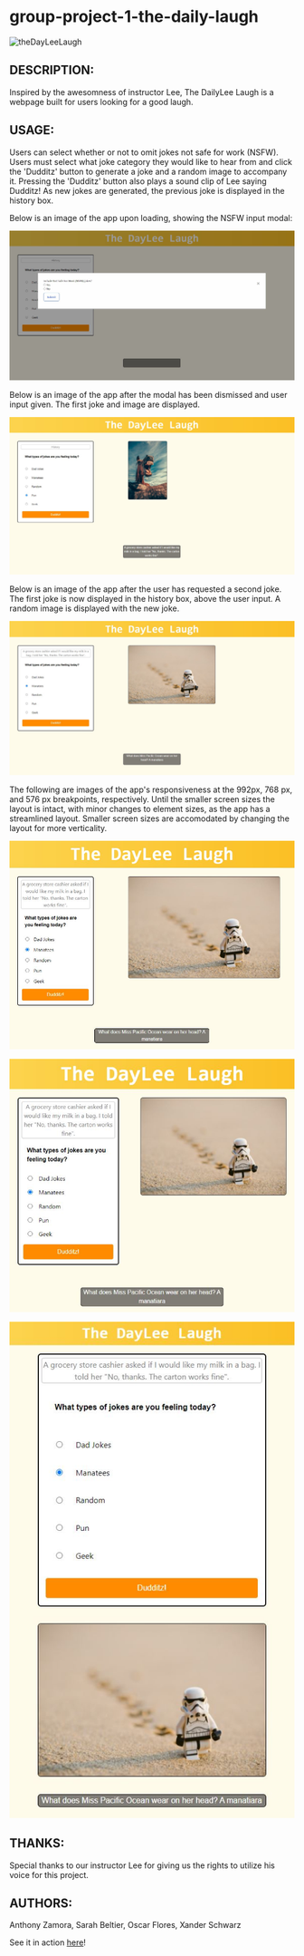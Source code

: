 # group-project-1-the-daily-laugh

![theDayLeeLaugh](https://user-images.githubusercontent.com/43533765/127256115-c04614d4-d4c7-4cf3-98af-fedfd73c8b13.png)


## DESCRIPTION:

Inspired by the awesomness of instructor Lee, The DailyLee Laugh is a webpage built for users looking for a good laugh. 

## USAGE:

Users can select whether or not to omit jokes not safe for work (NSFW). Users must select what joke category they would like to hear from and click the 'Dudditz' button to generate a joke and a random image to accompany it. Pressing the 'Dudditz' button also plays a sound clip of Lee saying Dudditz! As new jokes are generated, the previous joke is displayed in the history box.

Below is an image of the app upon loading, showing the NSFW input modal:

![Picture of initial app, before utilization.](assets/images/initial_page.JPG)

Below is an image of the app after the modal has been dismissed and user input given. The first joke and image are displayed.

![Picture of app, user input given and first joke displayed.](assets/images/first_joke.JPG)

Below is an image of the app after the user has requested a second joke. The first joke is now displayed in the history box, above the user input. A random image is displayed with the new joke.

![Picture of app, second joke and image combination displayed.](assets/images/second_joke.JPG)

The following are images of the app's responsiveness at the 992px, 768 px, and 576 px breakpoints, respectively. Until the smaller screen sizes the layout is intact, with minor changes to element sizes, as the app has a streamlined layout. Smaller screen sizes are accomodated by changing the layout for more verticality.

![Picture of app at the 992px breakpoint.](assets/images/992_breakpoint.JPG)

![Picture of app at the 768px breakpoint.](assets/images/768_breakpoint.JPG)

![Picture of app at the 576px breakpoint.](assets/images/576_breakpoint.JPG)

## THANKS:

Special thanks to our instructor Lee for giving us the rights to utilize his voice for this project.

## AUTHORS:

Anthony Zamora, Sarah Beltier, Oscar Flores, Xander Schwarz

See it in action [here](https://sbeltier.github.io/group-project-1-the-daily-laugh/)!
